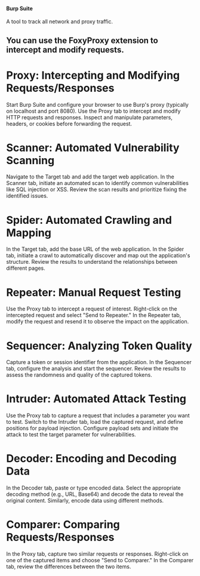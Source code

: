 #### Burp Suite

A tool to track all network and proxy traffic.

## You can use the FoxyProxy extension to intercept and modify requests.

# Proxy: Intercepting and Modifying Requests/Responses
Start Burp Suite and configure your browser to use Burp's proxy (typically on localhost and port 8080).
Use the Proxy tab to intercept and modify HTTP requests and responses.
Inspect and manipulate parameters, headers, or cookies before forwarding the request.

# Scanner: Automated Vulnerability Scanning
Navigate to the Target tab and add the target web application.
In the Scanner tab, initiate an automated scan to identify common vulnerabilities like SQL injection or XSS.
Review the scan results and prioritize fixing the identified issues.

# Spider: Automated Crawling and Mapping
In the Target tab, add the base URL of the web application.
In the Spider tab, initiate a crawl to automatically discover and map out the application's structure.
Review the results to understand the relationships between different pages.

# Repeater: Manual Request Testing
Use the Proxy tab to intercept a request of interest.
Right-click on the intercepted request and select "Send to Repeater."
In the Repeater tab, modify the request and resend it to observe the impact on the application.

# Sequencer: Analyzing Token Quality
Capture a token or session identifier from the application.
In the Sequencer tab, configure the analysis and start the sequencer.
Review the results to assess the randomness and quality of the captured tokens.

# Intruder: Automated Attack Testing
Use the Proxy tab to capture a request that includes a parameter you want to test.
Switch to the Intruder tab, load the captured request, and define positions for payload injection.
Configure payload sets and initiate the attack to test the target parameter for vulnerabilities.

# Decoder: Encoding and Decoding Data
In the Decoder tab, paste or type encoded data.
Select the appropriate decoding method (e.g., URL, Base64) and decode the data to reveal the original content.
Similarly, encode data using different methods.

# Comparer: Comparing Requests/Responses
In the Proxy tab, capture two similar requests or responses.
Right-click on one of the captured items and choose "Send to Comparer."
In the Comparer tab, review the differences between the two items.
